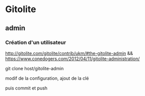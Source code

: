 # Gitolite

## admin

### Création d'un utilisateur 

http://gitolite.com/gitolite/contrib/ukm/#the-gitolite-admin
&&
https://www.conedogers.com/2012/04/11/gitolite-administration/


git clone host/gitolite-admin

modif de la configuration, ajout de la clé

puis commit et push










